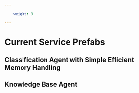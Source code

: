 ```yaml
---

    weight: 3

---
```


# Current Service Prefabs

## Classification Agent with Simple Efficient Memory Handling



## Knowledge Base Agent